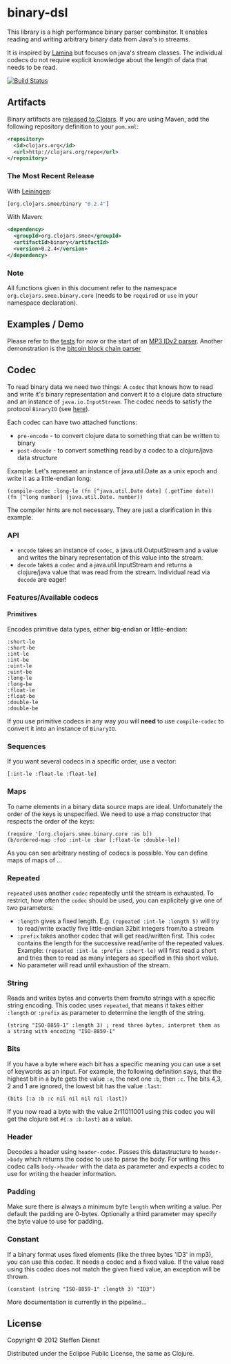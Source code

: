 # binary-dsl

This library is a high performance binary parser combinator. It enables reading and writing arbitrary binary data from Java's io streams.  

It is inspired by [Lamina](https://github.com/ztellman/lamina) but focuses on java's stream classes. The individual codecs do not require explicit knowledge about the length of data that needs to be read.

[![Build Status](https://secure.travis-ci.org/smee/binary.png)](http://travis-ci.org/smee/binary])

## Artifacts

Binary artifacts are [released to Clojars](https://clojars.org/org.clojars.smee/binary). If you are using Maven, add the following repository
definition to your `pom.xml`:

``` xml
<repository>
  <id>clojars.org</id>
  <url>http://clojars.org/repo</url>
</repository>
```

### The Most Recent Release

With [Leiningen](http://leiningen.org):

``` clojure
[org.clojars.smee/binary "0.2.4"]
```

With Maven:

``` xml
<dependency>
  <groupId>org.clojars.smee</groupId>
  <artifactId>binary</artifactId>
  <version>0.2.4</version>
</dependency>
```

### Note
All functions given in this document refer to the namespace `org.clojars.smee.binary.core` (needs to be `require`d or `use` in your namespace declaration).

## Examples / Demo

Please refer to the [tests](https://github.com/smee/binary/blob/master/test/org/clojars/smee/binary/codectests.clj) for now or the start of an [MP3 IDv2 parser](https://github.com/smee/binary/blob/master/src/org/clojars/smee/binary/demo/mp3.clj).
Another demonstration is the [bitcoin block chain parser](https://github.com/smee/binary/blob/master/src/org/clojars/smee/binary/demo/bitcoin.clj)

## Codec
To read binary data we need two things: A `codec` that knows how to read and write it's binary representation and convert it to a clojure data structure and an instance of `java.io.InputStream`. 
The codec needs to satisfy the protocol `BinaryIO` (see [here](https://github.com/smee/binary/blob/master/src/org/clojars/smee/binary/core.clj#L6 "here")).

Each codec can have two attached functions: 

- `pre-encode` - to convert clojure data to something that can be written to binary
- `post-decode` - to convert something read by a codec to a clojure/java data structure

Example: Let's represent an instance of java.util.Date as a unix epoch and write it as a little-endian long:

    (compile-codec :long-le (fn [^java.util.Date date] (.getTime date)) (fn [^long number] (java.util.Date. number))

The compiler hints are not necessary. They are just a clarification in this example.
### API
- `encode` takes an instance of `codec`, a java.util.OutputStream and a value and writes the binary representation of this value into the stream.
- `decode` takes a `codec` and a java.util.InputStream and returns a clojure/java value that was read from the stream. Individual read via `decode` are eager!

### Features/Available codecs
#### Primitives
Encodes primitive data types, either **b**ig-**e**ndian or **l**ittle-**e**ndian:

    :short-le
    :short-be
    :int-le
    :int-be
    :uint-le
    :uint-be
    :long-le
    :long-be
    :float-le
    :float-be
    :double-le
    :double-be

If you use primitive codecs in any way you will **need** to use `compile-codec` to convert it into an instance of `BinaryIO`.
### Sequences
If you want several codecs in a specific order, use a vector:

    [:int-le :float-le :float-le]

### Maps
To name elements in a binary data source maps are ideal. Unfortunately the order of the keys is unspecified. We need to use a map constructor that respects the order of the keys:

    (require '[org.clojars.smee.binary.core :as b])
    (b/ordered-map :foo :int-le :bar [:float-le :double-le])

As you can see arbitrary nesting of codecs is possible. You can define maps of maps of ...

### Repeated
`repeated` uses another `codec` repeatedly until the stream is exhausted. To restrict, how often the `codec` should be used, you can explicitely give one of two parameters: 

- `:length` gives a fixed length. E.g. `(repeated :int-le :length 5)` will try to read/write exactly five little-endian 32bit integers from/to a stream
- `:prefix` takes another codec that will get read/written first. This `codec` contains the length for the successive read/write of the repeated values. Example: `(repeated :int-le :prefix :short-le)` will first read a short and tries then to read as many integers as specified in this short value.
- No parameter will read until exhaustion of the stream.

### String

Reads and writes bytes and converts them from/to strings with a specific string encoding. This codec uses `repeated`, that means it takes either `:length` or `:prefix` as parameter to determine the length of the string.

    (string "ISO-8859-1" :length 3) ; read three bytes, interpret them as a string with encoding "ISO-8859-1"

### Bits
If you have a byte where each bit has a specific meaning you can use a set of keywords as an input.
For example, the following definition says, that the highest bit in a byte gets the value `:a`, the next one `:b`, then `:c`. The bits 4,3, 2 and 1 are ignored, the lowest bit has the value `:last`:

    (bits [:a :b :c nil nil nil nil :last])

If you now read a byte with the value 2r11011001 using this codec you will get the clojure set `#{:a :b:last}` as a value.

### Header
Decodes a header using `header-codec`. Passes this datastructure to `header->body` which returns the codec to use to parse the body. For writing this codec calls `body->header` with the data as parameter and expects a codec to use for writing the header information.

### Padding
Make sure there is always a minimum byte `length` when writing a value.
Per default the padding are 0-bytes. Optionally a third parameter may specify the byte value to use for padding.

### Constant
If a binary format uses fixed elements (like the three bytes 'ID3' in mp3), you can use this codec. It needs a codec and a fixed value. If the value read using this codec does not match the given fixed value, an exception will be thrown.

    (constant (string "ISO-8859-1" :length 3) "ID3")

More documentation is currently in the pipeline...

## License

Copyright © 2012 Steffen Dienst

Distributed under the Eclipse Public License, the same as Clojure.
